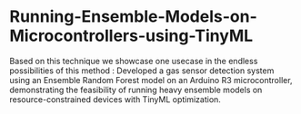 # Running-Ensemble-Models-on-Microcontrollers-using-TinyML
Based on this technique we showcase one usecase in the endless possibilities of this method : Developed a gas sensor detection system using an Ensemble Random Forest model on an Arduino R3 microcontroller, demonstrating the feasibility of running heavy ensemble models on resource-constrained devices with TinyML optimization.
